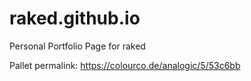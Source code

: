 # raked.github.io
Personal Portfolio Page for raked

Pallet permalink: https://colourco.de/analogic/5/53c6bb
